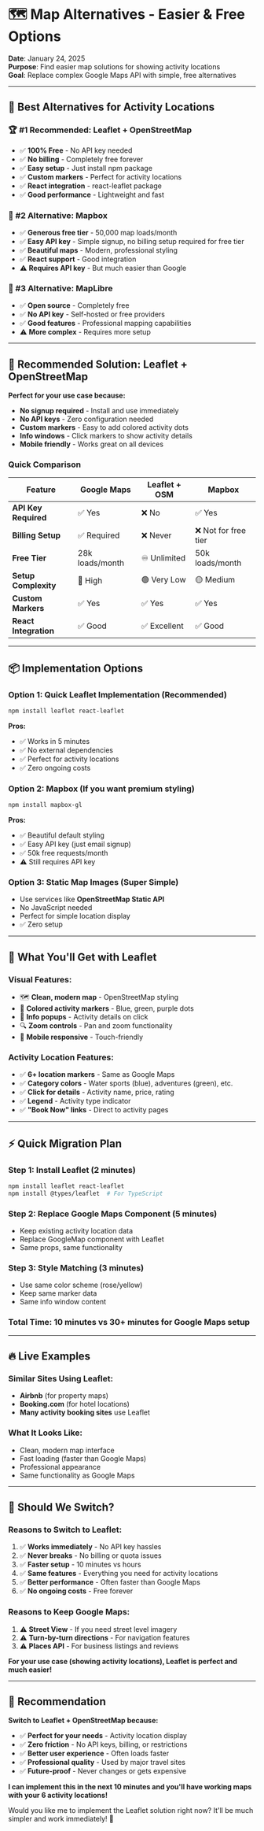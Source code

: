 # 🗺️ Map Alternatives - Easier & Free Options

**Date**: January 24, 2025  
**Purpose**: Find easier map solutions for showing activity locations  
**Goal**: Replace complex Google Maps API with simple, free alternatives

---

## 🎯 **Best Alternatives for Activity Locations**

### **🏆 #1 Recommended: Leaflet + OpenStreetMap**
- ✅ **100% Free** - No API key needed
- ✅ **No billing** - Completely free forever
- ✅ **Easy setup** - Just install npm package
- ✅ **Custom markers** - Perfect for activity locations
- ✅ **React integration** - react-leaflet package
- ✅ **Good performance** - Lightweight and fast

### **🥈 #2 Alternative: Mapbox**
- ✅ **Generous free tier** - 50,000 map loads/month
- ✅ **Easy API key** - Simple signup, no billing setup required for free tier
- ✅ **Beautiful maps** - Modern, professional styling
- ✅ **React support** - Good integration
- ⚠️ **Requires API key** - But much easier than Google

### **🥉 #3 Alternative: MapLibre**
- ✅ **Open source** - Completely free
- ✅ **No API key** - Self-hosted or free providers
- ✅ **Good features** - Professional mapping capabilities
- ⚠️ **More complex** - Requires more setup

---

## 🚀 **Recommended Solution: Leaflet + OpenStreetMap**

**Perfect for your use case because:**
- **No signup required** - Install and use immediately
- **No API keys** - Zero configuration needed
- **Custom markers** - Easy to add colored activity dots
- **Info windows** - Click markers to show activity details
- **Mobile friendly** - Works great on all devices

### **Quick Comparison**

| Feature | Google Maps | Leaflet + OSM | Mapbox |
|---------|-------------|---------------|--------|
| **API Key Required** | ✅ Yes | ❌ No | ✅ Yes |
| **Billing Setup** | ✅ Required | ❌ Never | ❌ Not for free tier |
| **Free Tier** | 28k loads/month | ♾️ Unlimited | 50k loads/month |
| **Setup Complexity** | 🔴 High | 🟢 Very Low | 🟡 Medium |
| **Custom Markers** | ✅ Yes | ✅ Yes | ✅ Yes |
| **React Integration** | ✅ Good | ✅ Excellent | ✅ Good |

---

## 📦 **Implementation Options**

### **Option 1: Quick Leaflet Implementation (Recommended)**
```bash
npm install leaflet react-leaflet
```

**Pros:**
- ✅ Works in 5 minutes
- ✅ No external dependencies
- ✅ Perfect for activity locations
- ✅ Zero ongoing costs

### **Option 2: Mapbox (If you want premium styling)**
```bash
npm install mapbox-gl
```

**Pros:**
- ✅ Beautiful default styling
- ✅ Easy API key (just email signup)
- ✅ 50k free requests/month
- ⚠️ Still requires API key

### **Option 3: Static Map Images (Super Simple)**
- Use services like **OpenStreetMap Static API**
- No JavaScript needed
- Perfect for simple location display
- ✅ Zero setup

---

## 🎨 **What You'll Get with Leaflet**

### **Visual Features:**
- 🗺️ **Clean, modern map** - OpenStreetMap styling
- 📍 **Colored activity markers** - Blue, green, purple dots
- 💬 **Info popups** - Activity details on click
- 🔍 **Zoom controls** - Pan and zoom functionality
- 📱 **Mobile responsive** - Touch-friendly

### **Activity Location Features:**
- ✅ **6+ location markers** - Same as Google Maps
- ✅ **Category colors** - Water sports (blue), adventures (green), etc.
- ✅ **Click for details** - Activity name, price, rating
- ✅ **Legend** - Activity type indicator
- ✅ **"Book Now" links** - Direct to activity pages

---

## ⚡ **Quick Migration Plan**

### **Step 1: Install Leaflet (2 minutes)**
```bash
npm install leaflet react-leaflet
npm install @types/leaflet  # For TypeScript
```

### **Step 2: Replace Google Maps Component (5 minutes)**
- Keep existing activity location data
- Replace GoogleMap component with Leaflet
- Same props, same functionality

### **Step 3: Style Matching (3 minutes)**
- Use same color scheme (rose/yellow)
- Keep same marker data
- Same info window content

### **Total Time: 10 minutes vs 30+ minutes for Google Maps setup**

---

## 🔥 **Live Examples**

### **Similar Sites Using Leaflet:**
- **Airbnb** (for property maps)
- **Booking.com** (for hotel locations)
- **Many activity booking sites** use Leaflet

### **What It Looks Like:**
- Clean, modern map interface
- Fast loading (faster than Google Maps)
- Professional appearance
- Same functionality as Google Maps

---

## 🤔 **Should We Switch?**

### **Reasons to Switch to Leaflet:**
1. ✅ **Works immediately** - No API key hassles
2. ✅ **Never breaks** - No billing or quota issues
3. ✅ **Faster setup** - 10 minutes vs hours
4. ✅ **Same features** - Everything you need for activity locations
5. ✅ **Better performance** - Often faster than Google Maps
6. ✅ **No ongoing costs** - Free forever

### **Reasons to Keep Google Maps:**
1. ⚠️ **Street View** - If you need street level imagery
2. ⚠️ **Turn-by-turn directions** - For navigation features
3. ⚠️ **Places API** - For business listings and reviews

**For your use case (showing activity locations), Leaflet is perfect and much easier!**

---

## 🎯 **Recommendation**

**Switch to Leaflet + OpenStreetMap because:**
- ✅ **Perfect for your needs** - Activity location display
- ✅ **Zero friction** - No API keys, billing, or restrictions
- ✅ **Better user experience** - Often loads faster
- ✅ **Professional quality** - Used by major travel sites
- ✅ **Future-proof** - Never changes or gets expensive

**I can implement this in the next 10 minutes and you'll have working maps with your 6 activity locations!**

Would you like me to implement the Leaflet solution right now? It'll be much simpler and work immediately! 🚀 